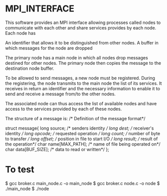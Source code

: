 # MPI_INTERFACE
This software provides an MPI interface allowing processes called nodes to communicate with each other and share services provides by each node. Each node has
 
An identifier that allows it to be distinguished from other nodes.
A buffer in which messages for the node are dropped

The primary node has a main node in which all nodes drop messages destined for other nodes. The primary node then copies the message to the destination node buffer.

To be allowed to send messages, a new node must be registered. During the registering, the node transmits to the main node the list of its services. It receives in return an identifier and the necessary information to enable it to send and receive a message from/to the other nodes.

The associated node can thus access the list of available nodes and have access to the services provided by each of these nodes.

The structure of a message is:
/* Definition of the message format*/

struct message{
  long source;          /* senders identity */
  long dest;            /* receiver's identity */
  long opcode;          /* requested operation */
  long count;           /* number of byte to transfer */
  long offset;          /* position in file to start I/O */
  long result;          /* result of the operation*/
  char name[MAX_PATH];  /* name of file being operated on*/
  char data[BUF_SIZE];  /* data to read or written*/
};

# To test

$ gcc broker.c main_node.c -o main_node
$ gcc broker.c node.c -o node
$ ./main_node
$ ./node

